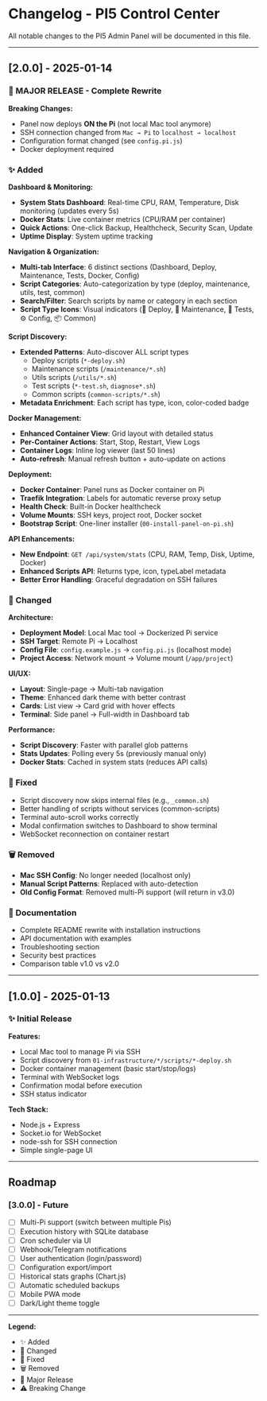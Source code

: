 # Changelog - PI5 Control Center

All notable changes to the PI5 Admin Panel will be documented in this file.

---

## [2.0.0] - 2025-01-14

### 🎉 MAJOR RELEASE - Complete Rewrite

**Breaking Changes:**
- Panel now deploys **ON the Pi** (not local Mac tool anymore)
- SSH connection changed from `Mac → Pi` to `localhost → localhost`
- Configuration format changed (see `config.pi.js`)
- Docker deployment required

### ✨ Added

**Dashboard & Monitoring:**
- **System Stats Dashboard**: Real-time CPU, RAM, Temperature, Disk monitoring (updates every 5s)
- **Docker Stats**: Live container metrics (CPU/RAM per container)
- **Quick Actions**: One-click Backup, Healthcheck, Security Scan, Update
- **Uptime Display**: System uptime tracking

**Navigation & Organization:**
- **Multi-tab Interface**: 6 distinct sections (Dashboard, Deploy, Maintenance, Tests, Docker, Config)
- **Script Categories**: Auto-categorization by type (deploy, maintenance, utils, test, common)
- **Search/Filter**: Search scripts by name or category in each section
- **Script Type Icons**: Visual indicators (🚀 Deploy, 🔧 Maintenance, 🧪 Tests, ⚙️ Config, 📦 Common)

**Script Discovery:**
- **Extended Patterns**: Auto-discover ALL script types
  - Deploy scripts (`*-deploy.sh`)
  - Maintenance scripts (`/maintenance/*.sh`)
  - Utils scripts (`/utils/*.sh`)
  - Test scripts (`*-test.sh`, `diagnose*.sh`)
  - Common scripts (`common-scripts/*.sh`)
- **Metadata Enrichment**: Each script has type, icon, color-coded badge

**Docker Management:**
- **Enhanced Container View**: Grid layout with detailed status
- **Per-Container Actions**: Start, Stop, Restart, View Logs
- **Container Logs**: Inline log viewer (last 50 lines)
- **Auto-refresh**: Manual refresh button + auto-update on actions

**Deployment:**
- **Docker Container**: Panel runs as Docker container on Pi
- **Traefik Integration**: Labels for automatic reverse proxy setup
- **Health Check**: Built-in Docker healthcheck
- **Volume Mounts**: SSH keys, project root, Docker socket
- **Bootstrap Script**: One-liner installer (`00-install-panel-on-pi.sh`)

**API Enhancements:**
- **New Endpoint**: `GET /api/system/stats` (CPU, RAM, Temp, Disk, Uptime, Docker)
- **Enhanced Scripts API**: Returns type, icon, typeLabel metadata
- **Better Error Handling**: Graceful degradation on SSH failures

### 🔧 Changed

**Architecture:**
- **Deployment Model**: Local Mac tool → Dockerized Pi service
- **SSH Target**: Remote Pi → Localhost
- **Config File**: `config.example.js` → `config.pi.js` (localhost mode)
- **Project Access**: Network mount → Volume mount (`/app/project`)

**UI/UX:**
- **Layout**: Single-page → Multi-tab navigation
- **Theme**: Enhanced dark theme with better contrast
- **Cards**: List view → Card grid with hover effects
- **Terminal**: Side panel → Full-width in Dashboard tab

**Performance:**
- **Script Discovery**: Faster with parallel glob patterns
- **Stats Updates**: Polling every 5s (previously manual only)
- **Docker Stats**: Cached in system stats (reduces API calls)

### 🐛 Fixed
- Script discovery now skips internal files (e.g., `_common.sh`)
- Better handling of scripts without services (common-scripts)
- Terminal auto-scroll works correctly
- Modal confirmation switches to Dashboard to show terminal
- WebSocket reconnection on container restart

### 🗑️ Removed
- **Mac SSH Config**: No longer needed (localhost only)
- **Manual Script Patterns**: Replaced with auto-detection
- **Old Config Format**: Removed multi-Pi support (will return in v3.0)

### 📝 Documentation
- Complete README rewrite with installation instructions
- API documentation with examples
- Troubleshooting section
- Security best practices
- Comparison table v1.0 vs v2.0

---

## [1.0.0] - 2025-01-13

### ✨ Initial Release

**Features:**
- Local Mac tool to manage Pi via SSH
- Script discovery from `01-infrastructure/*/scripts/*-deploy.sh`
- Docker container management (basic start/stop/logs)
- Terminal with WebSocket logs
- Confirmation modal before execution
- SSH status indicator

**Tech Stack:**
- Node.js + Express
- Socket.io for WebSocket
- node-ssh for SSH connection
- Simple single-page UI

---

## Roadmap

### [3.0.0] - Future
- [ ] Multi-Pi support (switch between multiple Pis)
- [ ] Execution history with SQLite database
- [ ] Cron scheduler via UI
- [ ] Webhook/Telegram notifications
- [ ] User authentication (login/password)
- [ ] Configuration export/import
- [ ] Historical stats graphs (Chart.js)
- [ ] Automatic scheduled backups
- [ ] Mobile PWA mode
- [ ] Dark/Light theme toggle

---

**Legend:**
- ✨ Added
- 🔧 Changed
- 🐛 Fixed
- 🗑️ Removed
- 🎉 Major Release
- ⚠️ Breaking Change
